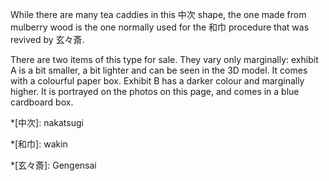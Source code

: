 While there are many tea caddies in this 中次 shape, the one made from mulberry wood is the one normally used for the 和巾 procedure that was revived by 玄々斎.

There are two items of this type for sale. They vary only marginally: exhibit A is a bit smaller, a bit lighter and can be seen in the 3D model. It comes with a colourful paper box. Exhibit B has a darker colour and marginally higher. It is portrayed on the photos on this page, and comes in a blue cardboard box.

*[中次]: nakatsugi

*[和巾]: wakin

*[玄々斎]: Gengensai
